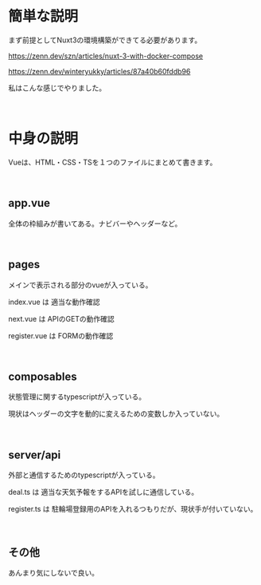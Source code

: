 # 簡単な説明

まず前提としてNuxt3の環境構築ができてる必要があります。

https://zenn.dev/szn/articles/nuxt-3-with-docker-compose

https://zenn.dev/winteryukky/articles/87a40b60fddb96

私はこんな感じでやりました。

<br>

# 中身の説明

Vueは、HTML・CSS・TSを１つのファイルにまとめて書きます。

<br>

## app.vue

全体の枠組みが書いてある。ナビバーやヘッダーなど。

<br>

## pages

メインで表示される部分のvueが入っている。

index.vue は 適当な動作確認

next.vue は APIのGETの動作確認

register.vue は FORMの動作確認

<br>

## composables

状態管理に関するtypescriptが入っている。

現状はヘッダーの文字を動的に変えるための変数しか入っていない。

<br>

## server/api

外部と通信するためのtypescriptが入っている。

deal.ts は 適当な天気予報をするAPIを試しに通信している。

register.ts は 駐輪場登録用のAPIを入れるつもりだが、現状手が付いていない。

<br>

## その他

あんまり気にしないで良い。